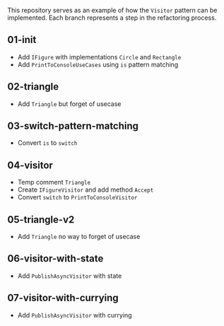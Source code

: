 This repository serves as an example of how the `Visitor` pattern can be implemented. Each branch represents a step in the refactoring process.

## 01-init
- Add `IFigure` with implementations `Circle` and `Rectangle`
- Add `PrintToConsoleUseCases` using `is` pattern matching
## 02-triangle
- Add `Triangle` but forget of usecase
## 03-switch-pattern-matching
- Convert `is` to `switch`
## 04-visitor
- Temp comment `Triangle`
- Create `IFigureVisitor` and add method `Accept`
- Convert `switch` to `PrintToConsoleVisitor`
## 05-triangle-v2
- Add `Triangle` no way to forget of usecase
## 06-visitor-with-state
- Add `PublishAsyncVisitor` with state
## 07-visitor-with-currying
- Add `PublishAsyncVisitor` with currying
